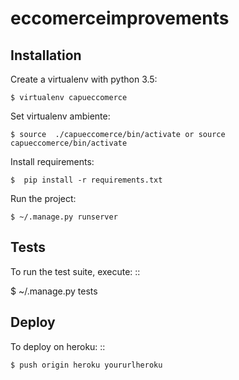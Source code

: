 # eccomerceimprovements

Installation
------------

Create a virtualenv with python 3.5:

    $ virtualenv capueccomerce

Set virtualenv ambiente:

    $ source  ./capueccomerce/bin/activate or source  capueccomerce/bin/activate


Install requirements:

    $  pip install -r requirements.txt


Run the project:

    $ ~/.manage.py runserver


Tests
-----

To run the test suite, execute: ::

   $ ~/.manage.py tests


Deploy
------

To deploy on heroku: ::

    $ push origin heroku yoururlheroku

